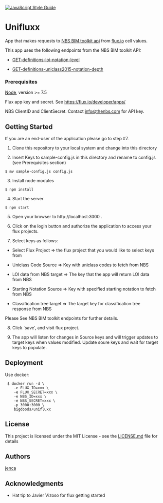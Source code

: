 [![JavaScript Style Guide](https://cdn.rawgit.com/feross/standard/master/badge.svg)](https://github.com/feross/standard)

# Unifluxx

App that makes requests to [NBS BIM toolkit api](https://toolkit.thenbs.com/articles/for-software-developers/) from [flux.io](https://flux.io/) cell values.

This app uses the following endpoints from the NBS BIM toolkit API:

 - [GET-definitions-loi-notation-level](https://toolkit-api.thenbs.com/routes/GET-definitions-loi-notation-level)

 - [GET-definitions-uniclass2015-notation-depth](https://toolkit-api.thenbs.com/routes/GET-definitions-uniclass2015-notation-depth)


### Prerequisites

[Node](https://nodejs.org), version >= 7.5

Flux app key and secret. See https://flux.io/developer/apps/

NBS ClientID and ClientSecret. Contact info@thenbs.com for API key.


## Getting Started

If you are an end-user of the application please go to step #7.

1. Clone this repository to your local system and change into this directory

2. Insert Keys to sample-config.js in this directory and rename to config.js (see Prerequisites section)

  ```
  $ mv sample-config.js config.js
  ```

3. Install node modules

  ```
  $ npm install
  ```

4. Start the server

  ```
  $ npm start
  ```

5. Open your browser to http://localhost:3000 .

6. Click on the login button and authorize the application to access your flux projects.

7. Select keys as follows:

 - Select Flux Project => the flux project that you would like to select keys from

 -  Uniclass Code Source => Key with uniclass codes to fetch from NBS


 - LOI data from NBS target => The key that the app will return LOI data from NBS

 -  Starting Notation Source => Key with specified starting notation to fetch from NBS

 -  Classification tree target => The target key for classification tree response from NBS

Please See NBS BIM toolkit endpoints for further details.

8. Click 'save', and visit flux project.

9. The app will listen for changes in Source keys and will trigger updates to target keys when values modified. Update soure keys and wait for target keys to populate.

## Deployment

Use docker:

```
 $ docker run -d \
    -e FLUX_ID=xxx \
    -e FLUX_SECRET=xxx \
    -e NBS_ID=xxx \
    -e NBS_SECRET=xxx \
    -p 3000:3000 \
    bigdoods/unifluxx
```

## License

This project is licensed under the MIT License - see the [LICENSE.md](LICENSE.md) file for details

## Authors

[jenca](http://jenca.org/)

## Acknowledgments

* Hat tip to Javier Vizoso for flux getting started
